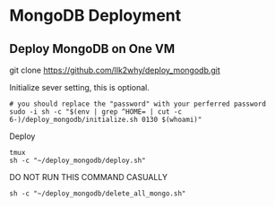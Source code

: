 # MongoDB Deployment
## Deploy MongoDB on One VM

git clone https://github.com/llk2why/deploy_mongodb.git

Initialize sever setting, this is optional.

```shell
# you should replace the "password" with your perferred password
sudo -i sh -c "$(env | grep ^HOME= | cut -c 6-)/deploy_mongodb/initialize.sh 0130 $(whoami)"
```
Deploy
```shell
tmux
sh -c "~/deploy_mongodb/deploy.sh"
```

DO NOT RUN THIS COMMAND CASUALLY
```shell
sh -c "~/deploy_mongodb/delete_all_mongo.sh"
```